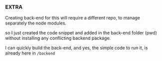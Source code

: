 ### EXTRA 

Creating back-end for this will require a different repo, to manage separately the node modules.

so I just created the code snippet and added in the back-end folder (pwd)
without installing any conflicting backend package. 


I can quickly build the back-end, and yes, the simple code to run it, is already here in `/backend`